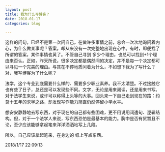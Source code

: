 ```yaml
---
layout: post
title: 我为什么写博客？
date: 2018-01-17
categories: blog

---
```


这样的问句，已经不是第一次问自己。在做许多事情之前，总会一次次地询问着内心，为什么做某事呢？答案，却从来没有一次完整地出现在心中。有时，即便找了所谓的答案，某件事情也黄了。不管自己寻到 多少个理由，也总可以找到+1个理由来否认。正如，昨天所说，很多决定都是偶然间的决定，并不是每一个决定都可以寻见一个完美的理由。与其在不停地质问着为什么，不如想下我为了写什么？对，我写博客为了什么呢？

法学，这个专业到底需要什么样的、需要多少职业素养。我不太清楚。不过接触它也有些了日子，总还是可以发现些不同。文字，无论是用来阅读，还是用来书写。对于法学生来说，或许可以称得上头等的大事。回头来一下自己走到现在的路：约莫十五年的求学之路，却发现写作能力简直仍然停留小学水平。

想安安静静地去写东西，对于现在的自己都有些困难，更不用说用词遣句、逻辑结构。但，对于一个法学人来说，写东西恐怕是最基本的能力。胸中是否有货暂且不论，至少应该能够拿起笔来洋洋洒洒地写上几段。

所以，自己应该拿起笔来，在身边的 纸上写点东西。

2018/1/17 22:09:13 
